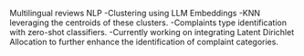 Multilingual reviews NLP
-Clustering using LLM Embeddings
-KNN leveraging the centroids of these clusters.
-Complaints type identification with zero-shot classifiers.
-Currently working on integrating Latent Dirichlet Allocation to further enhance the identification of complaint categories.
